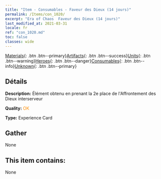 ```yaml
---
title: "Item - Consumables - Faveur des Dieux (14 jours)"
permalink: /Items/con_1020/
excerpt: "Era of Chaos  Faveur des Dieux (14 jours)"
last_modified_at: 2021-03-31
locale: fr
ref: "con_1020.md"
toc: false
classes: wide
---
```

 [Materials](/fr/Items/){: .btn .btn--primary}[Artifacts](/fr/Items/Artifacts/){: .btn .btn--success}[Units](/fr/Items/Units/){: .btn .btn--warning}[Heroes](/fr/Items/Heroes/){: .btn .btn--danger}[Consumables](/fr/Items/Consumables/){: .btn .btn--info}[Unknown](/fr/Items/Unknown/){: .btn .btn--primary}

## Détails
 **Description:** Élément obtenu en prenant la 2e place de l'Affrontement des Dieux interserveur

 **Quality:** <span style="color: #FF8C00">OK</span>

 **Type:** Experience Card

## Gather

  None

## This item contains:

  None

